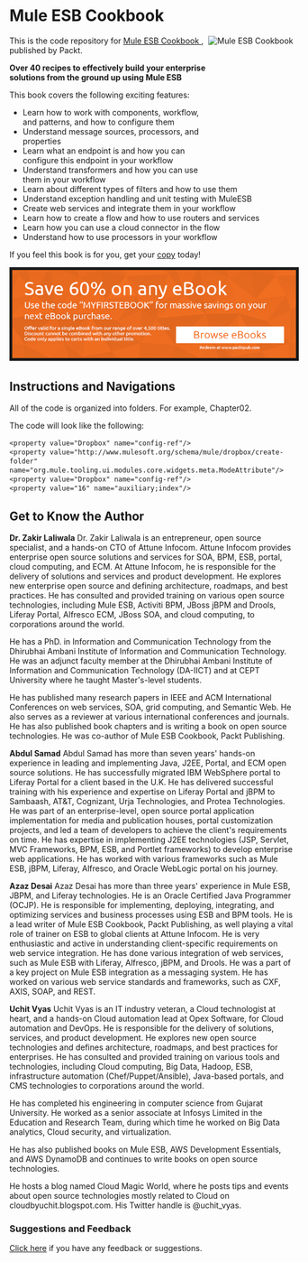 # Mule ESB Cookbook 

<a href="https://prod.packtpub.com/in/application-development/mule-esb-cookbook?utm_source=github&utm_medium=repository&utm_campaign="><img src="https://prod.packtpub.com/media/catalog/product/cache/e4d64343b1bc593f1c5348fe05efa4a6/4/4/4401os_mule20esb20cookbook.jpg" alt="Mule ESB Cookbook " height="256px" align="right"></a>

This is the code repository for [Mule ESB Cookbook ](https://prod.packtpub.com/in/application-development/mule-esb-cookbook?utm_source=github&utm_medium=repository&utm_campaign=), published by Packt.

**Over 40 recipes to effectively build your enterprise solutions from the ground up using Mule ESB**

This book covers the following exciting features:
* Learn how to work with components, workflow, and patterns, and how to configure them
* Understand message sources, processors, and properties
* Learn what an endpoint is and how you can configure this endpoint in your workflow
* Understand transformers and how you can use them in your workflow
* Learn about different types of filters and how to use them
* Understand exception handling and unit testing with MuleESB
* Create web services and integrate them in your workflow
* Learn how to create a flow and how to use routers and services
* Learn how you can use a cloud connector in the flow
* Understand how to use processors in your workflow

If you feel this book is for you, get your [copy](https://www.amazon.com/dp/1782164405) today!

<a href="https://www.packtpub.com/?utm_source=github&utm_medium=banner&utm_campaign=GitHubBanner"><img src="https://raw.githubusercontent.com/PacktPublishing/GitHub/master/GitHub.png" 
alt="https://www.packtpub.com/" border="5" /></a>

## Instructions and Navigations
All of the code is organized into folders. For example, Chapter02.

The code will look like the following:
```
<property value="Dropbox" name="config-ref"/>
<property value="http://www.mulesoft.org/schema/mule/dropbox/create-folder" name="org.mule.tooling.ui.modules.core.widgets.meta.ModeAttribute"/>
<property value="Dropbox" name="config-ref"/>
<property value="16" name="auxiliary;index"/>
```
## Get to Know the Author
**Dr. Zakir Laliwala**
Dr. Zakir Laliwala is an entrepreneur, open source specialist, and a hands-on CTO of Attune Infocom. Attune Infocom provides enterprise open source solutions and services for SOA, BPM, ESB, portal, cloud computing, and ECM. At Attune Infocom, he is responsible for the delivery of solutions and services and product development. He explores new enterprise open source and defining architecture, roadmaps, and best practices. He has consulted and provided training on various open source technologies, including Mule ESB, Activiti BPM, JBoss jBPM and Drools, Liferay Portal, Alfresco ECM, JBoss SOA, and cloud computing, to corporations around the world.

He has a PhD. in Information and Communication Technology from the Dhirubhai Ambani Institute of Information and Communication Technology. He was an adjunct faculty member at the Dhirubhai Ambani Institute of Information and Communication Technology (DA-IICT) and at CEPT University where he taught Master's-level students.

He has published many research papers in IEEE and ACM International Conferences on web services, SOA, grid computing, and Semantic Web. He also serves as a reviewer at various international conferences and journals. He has also published book chapters and is writing a book on open source technologies. He was co-author of Mule ESB Cookbook, Packt Publishing.

**Abdul Samad**
Abdul Samad has more than seven years' hands-on experience in leading and implementing Java, J2EE, Portal, and ECM open source solutions. He has successfully migrated IBM WebSphere portal to Liferay Portal for a client based in the U.K. He has delivered successful training with his experience and expertise on Liferay Portal and jBPM to Sambaash, AT&T, Cognizant, Urja Technologies, and Protea Technologies. He was part of an enterprise-level, open source portal application implementation for media and publication houses, portal customization projects, and led a team of developers to achieve the client's requirements on time. He has expertise in implementing J2EE technologies (JSP, Servlet, MVC Frameworks, BPM, ESB, and Portlet frameworks) to develop enterprise web applications. He has worked with various frameworks such as Mule ESB, jBPM, Liferay, Alfresco, and Oracle WebLogic portal on his journey.

**Azaz Desai**
Azaz Desai has more than three years' experience in Mule ESB, JBPM, and Liferay technologies. He is an Oracle Certified Java Programmer (OCJP). He is responsible for implementing, deploying, integrating, and optimizing services and business processes using ESB and BPM tools. He is a lead writer of Mule ESB Cookbook, Packt Publishing, as well playing a vital role of trainer on ESB to global clients at Attune Infocom. He is very enthusiastic and active in understanding client-specific requirements on web service integration. He has done various integration of web services, such as Mule ESB with Liferay, Alfresco, jBPM, and Drools. He was a part of a key project on Mule ESB integration as a messaging system. He has worked on various web service standards and frameworks, such as CXF, AXIS, SOAP, and REST.

**Uchit Vyas**
Uchit Vyas is an IT industry veteran, a Cloud technologist at heart, and a hands-on Cloud automation lead at Opex Software, for Cloud automation and DevOps. He is responsible for the delivery of solutions, services, and product development. He explores new open source technologies and defines architecture, roadmaps, and best practices for enterprises. He has consulted and provided training on various tools and technologies, including Cloud computing, Big Data, Hadoop, ESB, infrastructure automation (Chef/Puppet/Ansible), Java-based portals, and CMS technologies to corporations around the world.

He has completed his engineering in computer science from Gujarat University. He worked as a senior associate at Infosys Limited in the Education and Research Team, during which time he worked on Big Data analytics, Cloud security, and virtualization.

He has also published books on Mule ESB, AWS Development Essentials, and AWS DynamoDB and continues to write books on open source technologies.

He hosts a blog named Cloud Magic World, where he posts tips and events about open source technologies mostly related to Cloud on cloudbyuchit.blogspot.com. His Twitter handle is @uchit_vyas.

### Suggestions and Feedback
[Click here](https://docs.google.com/forms/d/e/1FAIpQLSdy7dATC6QmEL81FIUuymZ0Wy9vH1jHkvpY57OiMeKGqib_Ow/viewform) if you have any feedback or suggestions.


